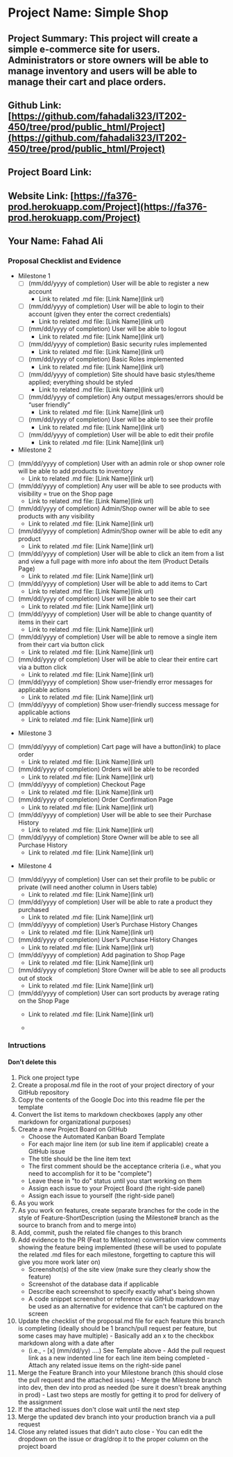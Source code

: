 # Project Name: Simple Shop 
## Project Summary: This project will create a simple e-commerce site for users. Administrators or store owners will be able to manage inventory and users will be able to manage their cart and place orders.
## Github Link: [https://github.com/fahadali323/IT202-450/tree/prod/public_html/Project](https://github.com/fahadali323/IT202-450/tree/prod/public_html/Project)
## Project Board Link: 
## Website Link: [https://fa376-prod.herokuapp.com/Project](https://fa376-prod.herokuapp.com/Project)
## Your Name: Fahad Ali 

<!-- Line item / Feature template (use this for each bullet point) -- DO NOT DELETE THIS SECTION


- [ ] \(mm/dd/yyyy of completion) Feature Title (from the proposal bullet point, if it's a sub-point indent it properly)
  -  Link to related .md file: [Link Name](link url)

 End Line item / Feature Template -- DO NOT DELETE THIS SECTION --> 
 
 
### Proposal Checklist and Evidence

- Milestone 1
  - [ ] \(mm/dd/yyyy of completion) User will be able to register a new account
      -  Link to related .md file: [Link Name](link url)
  - [ ] \(mm/dd/yyyy of completion) User will be able to login to their account (given they enter the correct credentials)
      -  Link to related .md file: [Link Name](link url)
  - [ ] \(mm/dd/yyyy of completion) User will be able to logout
      -  Link to related .md file: [Link Name](link url)
  - [ ] \(mm/dd/yyyy of completion) Basic security rules implemented
      -  Link to related .md file: [Link Name](link url)
  - [ ] \(mm/dd/yyyy of completion) Basic Roles implemented
      -  Link to related .md file: [Link Name](link url)
  - [ ] \(mm/dd/yyyy of completion) Site should have basic styles/theme applied; everything should be styled
      -  Link to related .md file: [Link Name](link url)
  - [ ] \(mm/dd/yyyy of completion) Any output messages/errors should be “user friendly”
      -  Link to related .md file: [Link Name](link url)
  - [ ] \(mm/dd/yyyy of completion) User will be able to see their profile
      -  Link to related .md file: [Link Name](link url)
  - [ ] \(mm/dd/yyyy of completion) User will be able to edit their profile
      -  Link to related .md file: [Link Name](link url)    

- Milestone 2
- [ ] \(mm/dd/yyyy of completion) User with an admin role or shop owner role will be able to add products to inventory
    -  Link to related .md file: [Link Name](link url)
- [ ] \(mm/dd/yyyy of completion) Any user will be able to see products with visibility = true on the Shop page
    -  Link to related .md file: [Link Name](link url)
- [ ] \(mm/dd/yyyy of completion) Admin/Shop owner will be able to see products with any visibility
    -  Link to related .md file: [Link Name](link url)
- [ ] \(mm/dd/yyyy of completion) Admin/Shop owner will be able to edit any product
    -  Link to related .md file: [Link Name](link url)
- [ ] \(mm/dd/yyyy of completion) User will be able to click an item from a list and view a full page with more info    about the item (Product Details Page)
    -  Link to related .md file: [Link Name](link url)
- [ ] \(mm/dd/yyyy of completion) User will be able to add items to Cart
    -  Link to related .md file: [Link Name](link url)
- [ ] \(mm/dd/yyyy of completion) User will be able to see their cart
    -  Link to related .md file: [Link Name](link url)
- [ ] \(mm/dd/yyyy of completion) User will be able to change quantity of items in their cart
    -  Link to related .md file: [Link Name](link url)
- [ ] \(mm/dd/yyyy of completion) User will be able to remove a single item from their cart via button click
    -  Link to related .md file: [Link Name](link url)
- [ ] \(mm/dd/yyyy of completion) User will be able to clear their entire cart via a button click 
    -  Link to related .md file: [Link Name](link url)
- [ ] \(mm/dd/yyyy of completion) Show user-friendly error messages for applicable actions  
    -  Link to related .md file: [Link Name](link url)
- [ ] \(mm/dd/yyyy of completion) Show user-friendly success message for applicable actions
    -  Link to related .md file: [Link Name](link url)

- Milestone 3
- [ ] \(mm/dd/yyyy of completion) Cart page will have a button(link) to place order
  -  Link to related .md file: [Link Name](link url)
- [ ] \(mm/dd/yyyy of completion) Orders will be able to be recorded
  -  Link to related .md file: [Link Name](link url)
- [ ] \(mm/dd/yyyy of completion) Checkout Page
  -  Link to related .md file: [Link Name](link url)
- [ ] \(mm/dd/yyyy of completion) Order Confirmation Page
  -  Link to related .md file: [Link Name](link url)
- [ ] \(mm/dd/yyyy of completion) User will be able to see their Purchase History
  -  Link to related .md file: [Link Name](link url)
- [ ] \(mm/dd/yyyy of completion) Store Owner will be able to see all Purchase History
  -  Link to related .md file: [Link Name](link url)
- Milestone 4
- [ ] \(mm/dd/yyyy of completion) User can set their profile to be public or private (will need another column in Users table)
  -  Link to related .md file: [Link Name](link url)
- [ ] \(mm/dd/yyyy of completion) User will be able to rate a product they purchased
  -  Link to related .md file: [Link Name](link url)
- [ ] \(mm/dd/yyyy of completion) User’s Purchase History Changes   
  -  Link to related .md file: [Link Name](link url)
- [ ] \(mm/dd/yyyy of completion) User’s Purchase History Changes
  -  Link to related .md file: [Link Name](link url)
- [ ] \(mm/dd/yyyy of completion) Add pagination to Shop Page
  -  Link to related .md file: [Link Name](link url)
- [ ] \(mm/dd/yyyy of completion) Store Owner will be able to see all products out of stock
  -  Link to related .md file: [Link Name](link url)
- [ ] \(mm/dd/yyyy of completion) User can sort products by average rating on the Shop Page
  -  Link to related .md file: [Link Name](link url)

  - 
### Intructions
#### Don't delete this
1. Pick one project type
2. Create a proposal.md file in the root of your project directory of your GitHub repository
3. Copy the contents of the Google Doc into this readme file per the template
4. Convert the list items to markdown checkboxes (apply any other markdown for organizational purposes)
5. Create a new Project Board on GitHub
   - Choose the Automated Kanban Board Template
   - For each major line item (or sub line item if applicable) create a GitHub issue
   - The title should be the line item text
   - The first comment should be the acceptance criteria (i.e., what you need to accomplish for it to be "complete")
   - Leave these in "to do" status until you start working on them
   - Assign each issue to your Project Board (the right-side panel)
   - Assign each issue to yourself (the right-side panel)
6. As you work
  1. As you work on features, create separate branches for the code in the style of Feature-ShortDescription (using the Milestone# branch as the source to branch from and to merge into)
  2. Add, commit, push the related file changes to this branch
  3. Add evidence to the PR (Feat to Milestone) conversation view comments showing the feature being implemented (these will be used to populate the related .md files for each milestone, forgetting to capture this will give you more work later on)
     - Screenshot(s) of the site view (make sure they clearly show the feature)
     - Screenshot of the database data if applicable
     - Describe each screenshot to specify exactly what's being shown
     - A code snippet screenshot or reference via GitHub markdown may be used as an alternative for evidence that can't be captured on the screen
  4. Update the checklist of the proposal.md file for each feature this branch is completing (ideally should be 1 branch/pull request per feature, but some cases may have multiple)
    - Basically add an x to the checkbox markdown along with a date after
      - (i.e.,   - [x] (mm/dd/yy) ....) See Template above
    - Add the pull request link as a new indented line for each line item being completed
    - Attach any related issue items on the right-side panel
  5. Merge the Feature Branch into your Milestone branch (this should close the pull request and the attached issues)
    - Merge the Milestone branch into dev, then dev into prod as needed (be sure it doesn't break anything in prod)
    - Last two steps are mostly for getting it to prod for delivery of the assignment 
  7. If the attached issues don't close wait until the next step
  8. Merge the updated dev branch into your production branch via a pull request
  9. Close any related issues that didn't auto close
    - You can edit the dropdown on the issue or drag/drop it to the proper column on the project board